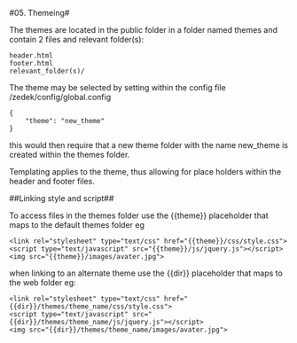 #05. Themeing#

The themes are located in the public folder in a folder named themes and contain 2 files and relevant folder(s):

    header.html
    footer.html
    relevant_folder(s)/

The theme may be selected by setting within the config file /zedek/config/global.config

    {
        "theme": "new_theme"
    }

this would then require that a new theme folder with the name new_theme is created within the themes folder.

Templating applies to the theme, thus allowing for place holders within the header and footer files.

##Linking style and script##

To access files in the themes folder use the {{theme}} placeholder that maps to the default themes folder eg

    <link rel="stylesheet" type="text/css" href="{{theme}}/css/style.css">
    <script type="text/javascript" src="{{theme}}/js/jquery.js"></script>
    <img src="{{theme}}/images/avater.jpg">

when linking to an alternate theme use the {{dir}} placeholder that maps to the web folder eg:

    <link rel="stylesheet" type="text/css" href="{{dir}}/themes/theme_name/css/style.css">
    <script type="text/javascript" src="{{dir}}/themes/theme_name/js/jquery.js"></script>
    <img src="{{dir}}/themes/theme_name/images/avater.jpg">
